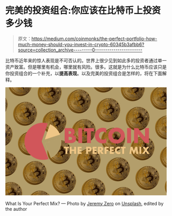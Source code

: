 # 完美的投资组合:你应该在比特币上投资多少钱

> 原文：<https://medium.com/coinmonks/the-perfect-portfolio-how-much-money-should-you-invest-in-crypto-60345b3afbb6?source=collection_archive---------0----------------------->

比特币近年来的惊人表现是不可否认的。世界上很少见到如此多的投资者通过单一资产致富。但是哪里有机会，哪里就有风险。很多。这就是为什么比特币应该只是你投资组合的一个补充，以**提高表现**。以及完美的投资组合是怎样的，将在下面解释。

![](img/d1c7d5baf5e71eff2eb6f36f4b0c1879.png)

What Is Your Perfect Mix? — Photo by [Jeremy Zero](https://unsplash.com/@jeremy0?utm_source=unsplash&utm_medium=referral&utm_content=creditCopyText) on [Unsplash](https://unsplash.com/s/photos/bitcoin?utm_source=unsplash&utm_medium=referral&utm_content=creditCopyText), edited by the author
